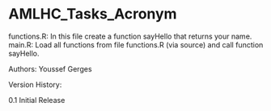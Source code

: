 # AMLHC_Tasks_Acronym

functions.R: In this file create a function sayHello that returns your name.
main.R: Load all functions from file functions.R (via source) and call function sayHello.

Authors:
Youssef Gerges

Version History:

0.1
Initial Release



